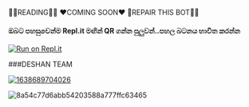 🧚‍♀️READING🧚‍♀️
❤COMING SOON❤
👒REPAIR THIS BOT🧚‍♀️
#### ඔබට පහසුවෙන්ම Repl.it මඟින් QR ගන්න පුලුවන්..පහල  බටනය භාවිත කරන්න
[![Run on Repl.it](https://repl.it/badge/github/quiec/whatsasena)](https://replit.com/@sasmithasevidu/LANKA-OFFICIALS?v=1)

###DESHAN TEAM

<a href="https://ibb.co/DV6xQW6"><img src="https://i.ibb.co/LkqL1Rq/1638689704026.png" alt="1638689704026" border="0"></a><br />


<img src="https://i.ibb.co/KWWgQtz/8a54c77d6abb54203588a777ffc63465.gif" alt="8a54c77d6abb54203588a777ffc63465" border="0"></a>

